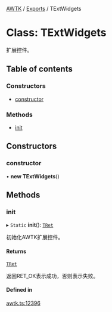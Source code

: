 [AWTK](../README.md) / [Exports](../modules.md) / TExtWidgets

# Class: TExtWidgets

扩展控件。

## Table of contents

### Constructors

- [constructor](TExtWidgets.md#constructor)

### Methods

- [init](TExtWidgets.md#init)

## Constructors

### constructor

• **new TExtWidgets**()

## Methods

### init

▸ `Static` **init**(): [`TRet`](../enums/TRet.md)

初始化AWTK扩展控件。

#### Returns

[`TRet`](../enums/TRet.md)

返回RET_OK表示成功，否则表示失败。

#### Defined in

[awtk.ts:12396](https://github.com/zlgopen/awtk-binding/blob/145cdd58/tools/code_gen/js/output/awtk.ts#L12396)
